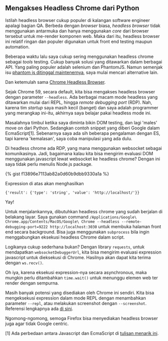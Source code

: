 ## Mengakses Headless Chrome dari Python

Istilah headless browser cukup populer di kalangan software engineer apalagi bagian QA. Berbeda dengan _browser_ biasa, _headless browser_ tidak menggunakan antarmuka dan hanya menggunakan _core_ dari browser tersebut untuk me-render komponen web. Maka dari itu, headless browser ini relatif ringan dan populer digunakan untuk front end testing maupun automation.

Beberapa waktu lalu saya cukup sering menggunakan headless chrome sebagai _tools_ testing. Cukup banyak solusi yang ditawarkan dalam berbagai API. Yang paling populer adalah selenium dan PhantomJS. Namun semenjak isu [phantom js ditinggal maintenernya](https://news.ycombinator.com/item?id=14105489), saya mulai mencari alternative lain.

Dan ketemulah sama [Chrome Headless Browser](https://developers.google.com/web/updates/2017/04/headless-chrome).

Sejak Chrome 59, secara default, kita bisa mengakses headless browser dengan parameter ```--headless```. Ada berbagai macam mode headless yang ditawarkan mulai dari REPL, hingga _remote debugging port_ (RDP). Nah, karena tim _startup_ saya masih kecil (banget) dan saya adalah programmer yang merangkap ini-itu, akhirnya saya belajar pakai headless mode ini. 

Masalahnya timbul ketika saya diminta bikin DOM testing, dan lagi 'males' move on dari Python. Sedangkan contoh snippet yang diberi Google dalam EcmaScript[1]. Sebenarnya saya ada sih beberapa pengalaman dengan ES, tapi karena 'kemalasan', saya coba manipulasi yang ada dulu. 

Di headless chrome ada RDP, yang mana menggunakan websocket sebagai komunikasinya. Jadi, bagaimana kalau kita bisa mengirim evaluasi DOM menggunakan javascript lewat websocket ke headless chrome? Dengan ini saya tidak perlu menulis Node.js package.

{% gist f13896e7113ab82a0d60b9dbb9330a1a %}

Expression di atas akan menghasilkan

`{'result': {'type': 'string', 'value': 'http://localhost/'}}`

Yay!

Untuk menjalankannya, dibutuhkan headless chrome yang sudah berjalan di belakang layar. Saya gunakan command ```/Applications/Google\ Chrome.app/Contents/MacOS/Google\ Chrome --headless --remote-debugging-port=9222 http://localhost:3030``` untuk membuka halaman front end secara background. Bisa juga menggunakan ```subprocess``` bila ingin menggabungkan eksekusi headless Chrome dalam script.

Logikanya cukup sederhana bukan? Dengan library `requests`, untuk mendapatkan `websocketDebuggerUrl`, kita bisa mengirim evaluasi expression javascript untuk dieksekusi di Chrome. Hasilnya akan dapat kita terima dengan `ws.recv()`.

Oh iya, karena eksekusi expression-nya secara asynchronous, maka mungkin perlu ditambahkan `time.wait()` untuk menunggu elemen web ter render dengan sempurna.

Masih banyak potensi yang disediakan oleh Chrome ini sendiri. Kita bisa mengeksekusi expression dalam mode REPL dengan menambahkan parameter `--repl`, atau melakukan screenshot dengan `--screenshot`. Referensi lengkapnya ada [di sini](https://developers.google.com/web/updates/2017/04/headless-chrome).

Ngomong-ngomong, semoga Firefox bisa menyediakan headless browser juga agar tidak Google centric.

[1] Ada perbedaan antara Javascript dan EcmaScript di [tulisan menarik ini](http://blog.codecarrot.net/whats-the-difference-between-javascript-and-ecmascript/).
